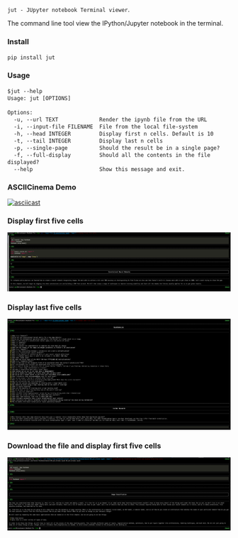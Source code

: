 `jut - JUpyter notebook Terminal viewer`.

The command line tool view the IPython/Jupyter notebook in the terminal.

### Install

`pip install jut`

### Usage

``` shell
$jut --help
Usage: jut [OPTIONS]

Options:
  -u, --url TEXT             Render the ipynb file from the URL
  -i, --input-file FILENAME  File from the local file-system
  -h, --head INTEGER         Display first n cells. Default is 10
  -t, --tail INTEGER         Display last n cells
  -p, --single-page          Should the result be in a single page?
  -f, --full-display         Should all the contents in the file displayed?
  --help                     Show this message and exit.

```

### ASCIICinema Demo

[![asciicast](https://asciinema.org/a/400349.svg)](https://asciinema.org/a/400349)


### Display first five cells

![jut-head-example](https://raw.githubusercontent.com/kracekumar/jut/main/images/jut-head.png)

### Display last five cells

![jut-tail-example](https://raw.githubusercontent.com/kracekumar/jut/main/images/jut-tail.png)

### Download the file and display first five cells

![jut-download-url](https://raw.githubusercontent.com/kracekumar/jut/main/images/jut-download.png)
